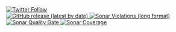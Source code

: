 <div>
    <a href="https://twitter.com/intent/follow?screen_name=n0th1ng_else" target="_blank" rel="noopener noreferrer">
        <img alt="Twitter Follow" src="https://img.shields.io/twitter/follow/n0th1ng_else?style=social">
    </a>
</div>

<div>
    <span>
        <a href="https://github.com/n0th1ng-else/secret-santa-bot/releases">
            <img alt="GitHub release (latest by date)" src="https://img.shields.io/github/v/release/n0th1ng-else/secret-santa-bot"> 
        </a>
    </span>
    <span>
        <a href="https://sonarcloud.io/project/issues?id=n0th1ng-else_secret-santa-bot&resolved=false" target="_blank">
            <img alt="Sonar Violations (long format)" src="https://img.shields.io/sonar/violations/n0th1ng-else_secret-santa-bot?format=long&server=https%3A%2F%2Fsonarcloud.io"> 
        </a>
    </span>
    <span>
        <a href="https://sonarcloud.io/dashboard?id=n0th1ng-else_secret-santa-bot" target="_blank">
            <img alt="Sonar Quality Gate" src="https://img.shields.io/sonar/quality_gate/n0th1ng-else_secret-santa-bot?server=https%3A%2F%2Fsonarcloud.io"> 
        </a>
    </span>
    <span>
        <a href="https://sonarcloud.io/component_measures?id=n0th1ng-else_secret-santa-bot&metric=coverage&view=list" target="_blank">
            <img alt="Sonar Coverage" src="https://img.shields.io/sonar/coverage/n0th1ng-else_secret-santa-bot?server=https%3A%2F%2Fsonarcloud.io">
        </a>
    </span>
</div>

